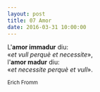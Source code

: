 ```yaml
---
layout: post
title: 07 Amor
date: 2016-03-31 10:00:00
---
```


L'**amor immadur** diu:<br />
«*et vull perquè et necessite*»,<br />
l'**amor madur** diu:<br />
«*et necessite perquè et vull*». <br />

<small>Erich Fromm</small>

